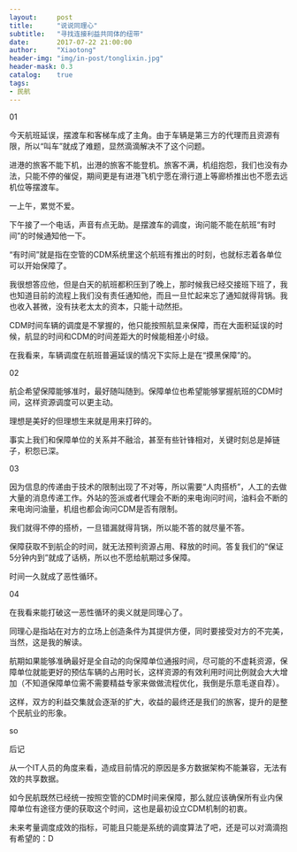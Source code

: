 ```yaml
---
layout:     post
title:      "说说同理心"
subtitle:   "寻找连接利益共同体的纽带"
date:       2017-07-22 21:00:00
author:     "Xiaotong"
header-img: "img/in-post/tonglixin.jpg"
header-mask: 0.3
catalog:    true
tags:
- 民航
---
```


01

今天航班延误，摆渡车和客梯车成了主角。由于车辆是第三方的代理而且资源有限，所以“叫车”就成了难题，显然滴滴解决不了这个问题。

进港的旅客不能下机，出港的旅客不能登机。旅客不满，机组抱怨，我们也没有办法，只能不停的催促，期间更是有进港飞机宁愿在滑行道上等廊桥推出也不愿去远机位等摆渡车。

一上午，累觉不爱。

下午接了一个电话，声音有点无助。是摆渡车的调度，询问能不能在航班“有时间”的时候通知他一下。

“有时间”就是指在空管的CDM系统里这个航班有推出的时刻，也就标志着各单位可以开始保障了。

我很想答应他，但是白天的航班都积压到了晚上，那时候我已经交接班下班了，我也知道目前的流程上我们没有责任通知他，而且一旦忙起来忘了通知就得背锅。我也收入甚微，没有扶老太太的资本，只能十动然拒。

CDM时间车辆的调度是不掌握的，他只能按照航显来保障，而在大面积延误的时候，航显的时间和CDM的时间差距大的时候能相差小时级。

在我看来，车辆调度在航班普遍延误的情况下实际上是在“摸黑保障”的。

02

航企希望保障能够准时，最好随叫随到。保障单位也希望能够掌握航班的CDM时间，这样资源调度可以更主动。

理想是美好的但理想生来就是用来打碎的。

事实上我们和保障单位的关系并不融洽，甚至有些针锋相对，关键时刻总是掉链子，积怨已深。

03

因为信息的传递由于技术的限制出现了不对等，所以需要“人肉搭桥”，人工的去做大量的消息传递工作。外站的签派或者代理会不断的来电询问时间，油料会不断的来电询问油量，机组也都会询问CDM是否有限制。

我们就得不停的搭桥，一旦错漏就得背锅，所以能不答的就尽量不答。

保障获取不到航企的时间，就无法预判资源占用、释放的时间。答复我们的“保证5分钟内到”就成了话柄，所以也不愿给航期过多保障。

时间一久就成了恶性循环。

04

在我看来能打破这一恶性循环的奥义就是同理心了。

同理心是指站在对方的立场上创造条件为其提供方便，同时要接受对方的不完美，当然，这是我的解读。

航期如果能够准确最好是全自动的向保障单位通报时间，尽可能的不虚耗资源，保障单位就能更好的预估车辆的占用时长，这样资源的有效利用时间比例就会大大增加（不知道保障单位需不需要精益专家来做做流程优化，我倒是乐意毛遂自荐）。

这样，双方的利益交集就会逐渐的扩大，收益的最终还是我们的旅客，提升的是整个民航业的形象。

so

后记

从一个IT人员的角度来看，造成目前情况的原因是多方数据架构不能兼容，无法有效的共享数据。

如今民航既然已经统一按照空管的CDM时间来保障，那么就应该确保所有业内保障单位有途径方便的获取这个时间，这也是最初设立CDM机制的初衷。

未来考量调度成效的指标，可能且只能是系统的调度算法了吧，还是可以对滴滴抱有希望的：D
